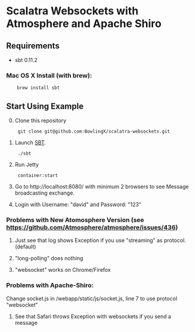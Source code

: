 # Scalatra Websockets with Atmosphere and Apache Shiro #

## Requirements

* sbt 0.11.2

### Mac OS X Install (with brew):

        brew install sbt

## Start Using Example

0. Clone this repository

        git clone git@github.com:BowlingX/scalatra-websockets.git

1. Launch [SBT](http://code.google.com/p/simple-build-tool).

        ./sbt

2. Run Jetty

        container:start

3. Go to http://localhost:8080/ with minimum 2 browsers to see Message broadcasting exchange.


4. Login with Username: "david" and Password: "123"

### Problems with New Atomosphere Version (see https://github.com/Atmosphere/atmosphere/issues/436)

1. Just see that log shows Exception if you use "streaming" as protocol. (default)

2. "long-polling" does nothing

3. "websocket" works on Chrome/Firefox


### Problems with Apache-Shiro:

Change socket.js in /webapp/static/js/socket.js, line 7 to use protocol "websocket"

1. See that Safari throws Exception with websockets if you send a message


